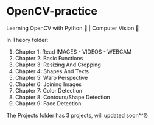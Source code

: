 # OpenCV-practice
Learning OpenCV with Python 🐍 | Computer Vision 👀

In Theory folder:
  
  1. Chapter 1: Read IMAGES - VIDEOS - WEBCAM
  2. Chapter 2: Basic Functions
  3. Chapter 3: Resizing And Cropping
  4. Chapter 4: Shapes And Texts
  5. Chapter 5: Warp Perspective
  6. Chapter 6: Joining Images
  7. Chapter 7: Color Detection
  8. Chapter 8: Contours/Shape Detection
  9. Chapter 9: Face Detection

The Projects folder has 3 projects, will updated soon^^⏰
